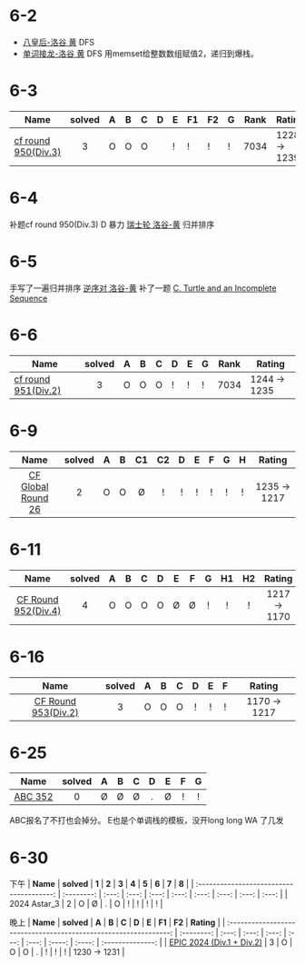# 6-2
- [八皇后-洛谷 黄](https://www.luogu.com.cn/problem/P1219)
DFS
- [单词接龙-洛谷 黄](https://www.luogu.com.cn/problem/solution/P1019)
DFS
用memset给整数数组赋值2，递归到爆栈。

# 6-3
| **Name**                                                   | **solved** | **A** | **B** | **C** | **D** | **E** | **F1** | **F2** | **G** | **Rank** | **Rating**        |
| ---------------------------------------------------------- | :--------: | ----- | ----- | ----- | ----- | ----- | ----- | -----  | ----- | -------- | -----------------  |
| [cf round 950(Div.3)](https://codeforces.com/contest/1980) |     3      | Ο     | O     |  O    |       |  !     | !    |   !     |  !     | 7034    | 1228 &rarr;  1239 |

# 6-4
补题cf round 950(Div.3) D
暴力
[瑞士轮 洛谷-黄](https://www.luogu.com.cn/problem/P1309)
归并排序

# 6-5
手写了一遍归并排序
[逆序对 洛谷-黄](https://www.luogu.com.cn/problem/P1908)
补了一题
[C. Turtle and an Incomplete Sequence](https://codeforces.com/contest/1981/problem/C)


# 6-6
| **Name**                                                   | **solved** | **A** | **B** | **C** | **D** | **E** | **G** | **Rank** | **Rating**        |
| ---------------------------------------------------------- | :--------: | ----- | ----- | ----- | ----- | ----- | ----- | -------- | ----------------- |
| [cf round 951(Div.2)](https://codeforces.com/contest/1980) |     3      | Ο     | O     |  O    |    !   |  !   |  !    | 7034     | 1244 &rarr;  1235 |

# 6-9  
|                       **Name**                            | **solved** | **A** | **B** | **C1** | **C2** | **D** | **E** | **F** | **G** | **H** |    **Rating**    |
| :-------------------------------------------------------: | :--------: | :---: | :---: | :----: | :----: | :---: | :---: | :---: | :---: | :---: | :--------------: |
| [CF Global Round 26](https://codeforces.com/contest/1984) |     2      |   Ο   |   O   |   Ø    |   !    |   !   |   !   |   !   |   !   |   !   | 1235 &rarr; 1217 |


# 6-11
|                       **Name**                             | **solved** | **A** | **B** | **C** | **D** | **E** | **F** | **G** | **H1** | **H2** |    **Rating**    |
| :--------------------------------------------------------: | :--------: | :---: | :---: | :---: | :---: | :---: | :---: | :---: | :----: | :----: | :--------------: |
| [CF Round 952(Div.4)](https://codeforces.com/contest/1985) |     4      |   Ο   |   O   |   O   |   O   |   Ø   |   Ø   |   !   |   !    |   !    | 1217 &rarr; 1170 |

# 6-16
|                       **Name**                             | **solved** | **A** | **B** | **C** | **D** | **E** | **F** |    **Rating**    |
| :--------------------------------------------------------: | :--------: | :---: | :---: | :---: | :---: | :---: | :---: | :--------------: |
| [CF Round 953(Div.2)](https://codeforces.com/contest/1978) |     3      |   Ο   |   O   |   O   |   !   |   !   |   !   | 1170 &rarr; 1217 |


# 6-25

|                       **Name**                 | **solved** | **A** | **B** | **C** | **D** | **E** | **F** | **G** |
| :--------------------------------------------: | :--------: | :---: | :---: | :---: | :---: | :---: | :---: | :---: |
| [ABC 352](https://atcoder.jp/contests/abc359/) |      0     |   Ø   |   Ø   |   Ø   |   .   |   Ø   |   !   |   !   | 
ABC报名了不打也会掉分。
E也是个单调栈的模板，没开long long WA 了几发

# 6-30

下午
|                **Name**                  | **solved** | **1** | **2** | **3** | **4** | **5** | **6** | **7** | **8** |
| :--------------------------------------: | :--------: | :---: | :---: | :---: | :---: | :---: | :---: | :---: | :---: |
|              2024 Astar_3                |      2     |   Ο   |   Ø   |   .   |   Ο   |   !   |   !   |   !   |   !   | 

晚上
|                           **Name**                               | **solved** | **A** | **B** | **C** | **D** | **E** | **F1** | **F2** |    **Rating**    |
| :--------------------------------------------------------------: | :--------: | :---: | :---: | :---: | :---: | :---: | :----: | :----: | :--------------: |
| [EPIC 2024 (Div.1 + Div.2)](https://codeforces.com/contest/1987) |     3      |   Ο   |   O   |   O   |   .   |   !   |    !   |    !   | 1230 &rarr; 1231 |